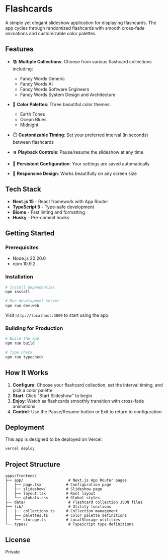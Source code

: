 # Flashcards

A simple yet elegant slideshow application for displaying flashcards. The app cycles through randomized flashcards with smooth cross-fade animations and customizable color palettes.

## Features

- 📚 **Multiple Collections**: Choose from various flashcard collections including:
  - Fancy Words Generic
  - Fancy Words AI
  - Fancy Words Software Engineers
  - Fancy Words System Design and Architecture

- 🎨 **Color Palettes**: Three beautiful color themes:
  - Earth Tones
  - Ocean Blues
  - Midnight

- ⏱️ **Customizable Timing**: Set your preferred interval (in seconds) between flashcards

- ⏸️ **Playback Controls**: Pause/resume the slideshow at any time

- 💾 **Persistent Configuration**: Your settings are saved automatically

- 📱 **Responsive Design**: Works beautifully on any screen size

## Tech Stack

- **Next.js 15** - React framework with App Router
- **TypeScript 5** - Type-safe development
- **Biome** - Fast linting and formatting
- **Husky** - Pre-commit hooks

## Getting Started

### Prerequisites

- Node.js 22.20.0
- npm 10.9.2

### Installation

```bash
# Install dependencies
npm install

# Run development server
npm run dev:web
```

Visit `http://localhost:3000` to start using the app.

### Building for Production

```bash
# Build the app
npm run build

# Type check
npm run typecheck
```

## How It Works

1. **Configure**: Choose your flashcard collection, set the interval timing, and pick a color palette
2. **Start**: Click "Start Slideshow" to begin
3. **Enjoy**: Watch as flashcards smoothly transition with cross-fade animations
4. **Control**: Use the Pause/Resume button or Exit to return to configuration

## Deployment

This app is designed to be deployed on Vercel:

```bash
vercel deploy
```

## Project Structure

```
apps/frontend/
├── app/                    # Next.js App Router pages
│   ├── page.tsx           # Configuration page
│   ├── slideshow/         # Slideshow page
│   ├── layout.tsx         # Root layout
│   └── globals.css        # Global styles
├── data/                   # Flashcard collection JSON files
├── lib/                    # Utility functions
│   ├── collections.ts     # Collection management
│   ├── palettes.ts        # Color palette definitions
│   └── storage.ts         # LocalStorage utilities
└── types/                  # TypeScript type definitions
```

## License

Private
